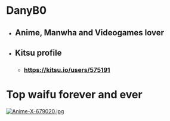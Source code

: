 # DanyB0

* ## Anime, Manwha and Videogames lover

* ## Kitsu profile
  * ### https://kitsu.io/users/575191

# Top waifu forever and ever
[![Anime-X-679020.jpg](https://i.postimg.cc/X71VwVgX/Anime-X-679020.jpg)](https://postimg.cc/LnfKSFwM)
